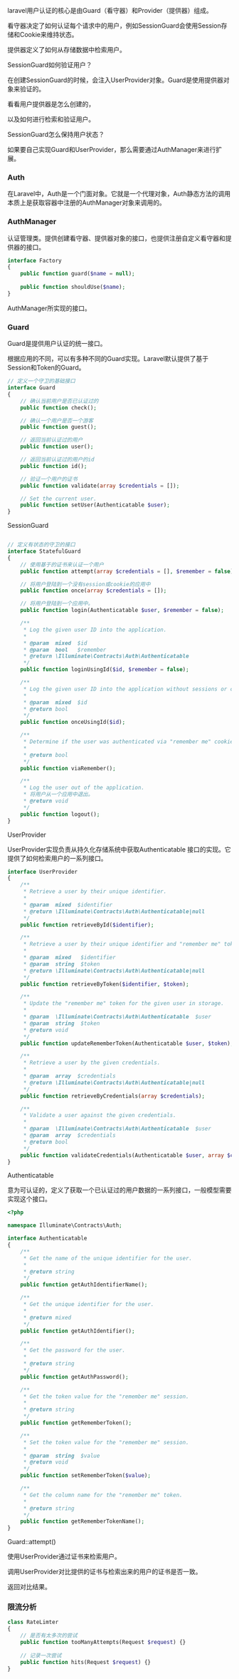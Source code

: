 laravel用户认证的核心是由Guard（看守器）和Provider（提供器）组成。



看守器决定了如何认证每个请求中的用户，例如SessionGuard会使用Session存储和Cookie来维持状态。

提供器定义了如何从存储数据中检索用户。



SessionGuard如何验证用户？

在创建SessionGuard的时候，会注入UserProvider对象。Guard是使用提供器对象来验证的。



看看用户提供器是怎么创建的，



以及如何进行检索和验证用户。



SessionGuard怎么保持用户状态？





如果要自己实现Guard和UserProvider，那么需要通过AuthManager来进行扩展。









### Auth

在Laravel中，Auth是一个门面对象。它就是一个代理对象，Auth静态方法的调用本质上是获取容器中注册的AuthManager对象来调用的。





### AuthManager

认证管理类。提供创建看守器、提供器对象的接口，也提供注册自定义看守器和提供器的接口。

```php
interface Factory
{
    public function guard($name = null);
    
    public function shouldUse($name);
}
```

AuthManager所实现的接口。







### Guard

Guard是提供用户认证的统一接口。

根据应用的不同，可以有多种不同的Guard实现。Laravel默认提供了基于Session和Token的Guard。

```php
// 定义一个守卫的基础接口
interface Guard
{
    // 确认当前用户是否已认证过的
    public function check();

    // 确认一个用户是否一个游客
    public function guest();

    // 返回当前认证过的用户
    public function user();

    // 返回当前认证过的用户的id
    public function id();

    // 验证一个用户的证书
    public function validate(array $credentials = []);

    // Set the current user.
    public function setUser(Authenticatable $user);
}
```

SessionGuard

```php

// 定义有状态的守卫的接口
interface StatefulGuard
{
    // 使用基于的证书来认证一个用户
    public function attempt(array $credentials = [], $remember = false);

    // 将用户登陆到一个没有session或cookie的应用中
    public function once(array $credentials = []);

	// 将用户登陆到一个应用中。
    public function login(Authenticatable $user, $remember = false);

    /**
     * Log the given user ID into the application.
     *
     * @param  mixed  $id
     * @param  bool   $remember
     * @return \Illuminate\Contracts\Auth\Authenticatable
     */
    public function loginUsingId($id, $remember = false);

    /**
     * Log the given user ID into the application without sessions or cookies.
     *
     * @param  mixed  $id
     * @return bool
     */
    public function onceUsingId($id);

    /**
     * Determine if the user was authenticated via "remember me" cookie.
     *
     * @return bool
     */
    public function viaRemember();

    /**
     * Log the user out of the application.
     * 将用户从一个应用中退出。
     * @return void
     */
    public function logout();
}
```





UserProvider

UserProvider实现负责从持久化存储系统中获取Authenticatable 接口的实现。它提供了如何检索用户的一系列接口。

```php
interface UserProvider
{
    /**
     * Retrieve a user by their unique identifier.
     *
     * @param  mixed  $identifier
     * @return \Illuminate\Contracts\Auth\Authenticatable|null
     */
    public function retrieveById($identifier);

    /**
     * Retrieve a user by their unique identifier and "remember me" token.
     *
     * @param  mixed   $identifier
     * @param  string  $token
     * @return \Illuminate\Contracts\Auth\Authenticatable|null
     */
    public function retrieveByToken($identifier, $token);

    /**
     * Update the "remember me" token for the given user in storage.
     *
     * @param  \Illuminate\Contracts\Auth\Authenticatable  $user
     * @param  string  $token
     * @return void
     */
    public function updateRememberToken(Authenticatable $user, $token);

    /**
     * Retrieve a user by the given credentials.
     *
     * @param  array  $credentials
     * @return \Illuminate\Contracts\Auth\Authenticatable|null
     */
    public function retrieveByCredentials(array $credentials);

    /**
     * Validate a user against the given credentials.
     *
     * @param  \Illuminate\Contracts\Auth\Authenticatable  $user
     * @param  array  $credentials
     * @return bool
     */
    public function validateCredentials(Authenticatable $user, array $credentials);
}
```





Authenticatable

意为可认证的，定义了获取一个已认证过的用户数据的一系列接口，一般模型需要实现这个接口。

```php
<?php

namespace Illuminate\Contracts\Auth;

interface Authenticatable
{
    /**
     * Get the name of the unique identifier for the user.
     *
     * @return string
     */
    public function getAuthIdentifierName();

    /**
     * Get the unique identifier for the user.
     *
     * @return mixed
     */
    public function getAuthIdentifier();

    /**
     * Get the password for the user.
     *
     * @return string
     */
    public function getAuthPassword();

    /**
     * Get the token value for the "remember me" session.
     *
     * @return string
     */
    public function getRememberToken();

    /**
     * Set the token value for the "remember me" session.
     *
     * @param  string  $value
     * @return void
     */
    public function setRememberToken($value);

    /**
     * Get the column name for the "remember me" token.
     *
     * @return string
     */
    public function getRememberTokenName();
}
```





Guard::attempt()

使用UserProvider通过证书来检索用户。

调用UserProvider对比提供的证书与检索出来的用户的证书是否一致。

返回对比结果。



### 限流分析

```php
class RateLimter 
{
    // 是否有太多次的尝试
    public function tooManyAttempts(Request $request) {}
    
    // 记录一次尝试
    public function hits(Request $request) {}
}
```

